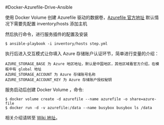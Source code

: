 #Docker-Azurefile-Drive-Ansible

使用 Docker Volume 创建 Azurefile 驱动的数据卷，[Azurefile 官方地址](https://github.com/Azure/azurefile-dockervolumedriver)
默认情况下需要先配置 inventory/hosts 添加主机

然后执行命令，进行服务插件的配置及安装
```
$ ansible-playbook -i inventory/hosts step.yml
```
执行后进入交互模式让你填入 Azure 存储账户认证环节，简单进行变量的介绍：
```
AZURE_STORAGE_BASE 为 Azure 地区地址，默认是中国地区，其他区域看官方介绍，在模板中有 global 地址
AZURE_STORAGE_ACCOUNT 为 Azure 存储账号名称
AZURE_STORAGE_ACCOUNT_KEY 为 Azure 存储账户授权秘钥
```
服务启动后创建 Docker Volume ，命令:
```
$ docker volume create -d azurefile --name azurefile -o share=azure-file
$ docker run -d -v azurefile:/data --name busybox busybox ls /data
```
相关介绍请转至 [Wiki 地址](https://wiki.shileizcc.com/display/DOC/Docker+Volume)。
